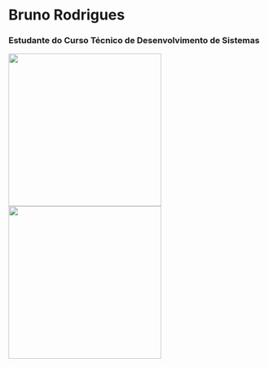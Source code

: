 

# Bruno Rodrigues

### Estudante do Curso Técnico de Desenvolvimento de Sistemas


   <img height="300px" src="https://cdn.jsdelivr.net/gh/devicons/devicon@latest/icons/bower/bower-original.svg" />     <img  height="300px" src="https://static.wikia.nocookie.net/angrybirds/images/3/31/Red.png/revision/latest/scale-to-width/360?cb=20241017062330" />  
          

      
    


   

